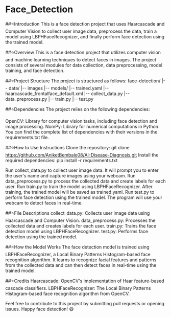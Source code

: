 # Face_Detection

##⭐️Introduction
This is a face detection project that uses Haarcascade and Computer Vision to collect user image data, preprocess the data, train a model using LBPHFaceRecognizer, and finally perform face detection using the trained model.

##⭐️Overview
This is a face detection project that utilizes computer vision and machine learning techniques to detect faces in images. The project consists of several modules for data collection, data preprocessing, model training, and face detection.

##⭐️Project Structure
The project is structured as follows:
face-detection/
|-- data/
    |-- images
|-- models/
    |-- trained.yaml
    |-- haarcascade_frontalface_default.xml
|-- collect_data.py
|-- data_preprocess.py
|-- train.py
|-- test.py

    

##⭐️Dependencies
The project relies on the following dependencies:

OpenCV: Library for computer vision tasks, including face detection and image processing.
NumPy: Library for numerical computations in Python.
You can find the complete list of dependencies with their versions in the requirements.txt file.

##⭐️How to Use
Instructions
Clone the repository: git clone https://github.com/AniketBembale08/AI-Disease-Diagnosis.git
Install the required dependencies: pip install -r requirements.txt

Run collect_data.py to collect user image data. It will prompt you to enter the user's name and capture images using your webcam.
Run data_preprocess.py to process the collected data and create labels for each user.
Run train.py to train the model using LBPHFaceRecognizer.
After training, the trained model will be saved as trained.yaml.
Run test.py to perform face detection using the trained model. The program will use your webcam to detect faces in real-time.

##⭐️File Descriptions
collect_data.py: Collects user image data using Haarcascade and Computer Vision.
data_preprocess.py: Processes the collected data and creates labels for each user.
train.py: Trains the face detection model using LBPHFaceRecognizer.
test.py: Performs face detection using the trained model.

##⭐️How the Model Works
The face detection model is trained using LBPHFaceRecognizer, a Local Binary Patterns Histogram-based face recognition algorithm. It learns to recognize facial features and patterns from the collected data and can then detect faces in real-time using the trained model.

##⭐️Credits
Haarcascade: OpenCV's implementation of Haar feature-based cascade classifiers.
LBPHFaceRecognizer: The Local Binary Patterns Histogram-based face recognition algorithm from OpenCV.


Feel free to contribute to this project by submitting pull requests or opening issues. Happy face detection! 😄
















